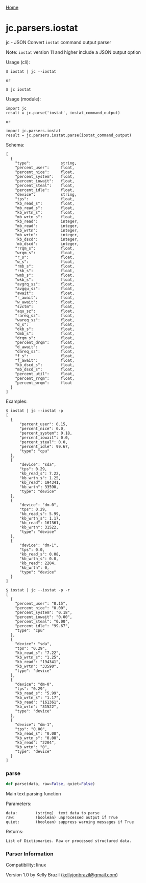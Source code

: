 [Home](https://kellyjonbrazil.github.io/jc/)
<a id="jc.parsers.iostat"></a>

# jc.parsers.iostat

jc - JSON Convert `iostat` command output parser

Note: `iostat` version 11 and higher include a JSON output option

Usage (cli):

    $ iostat | jc --iostat

    or

    $ jc iostat

Usage (module):

    import jc
    result = jc.parse('iostat', iostat_command_output)

    or

    import jc.parsers.iostat
    result = jc.parsers.iostat.parse(iostat_command_output)

Schema:

    [
      {
        "type":             string,
        "percent_user":     float,
        "percent_nice":     float,
        "percent_system":   float,
        "percent_iowait":   float,
        "percent_steal":    float,
        "percent_idle":     float,
        "device":           string,
        "tps":              float,
        "kb_read_s":        float,
        "mb_read_s":        float,
        "kb_wrtn_s":        float,
        "mb_wrtn_s":        float,
        "kb_read":          integer,
        "mb_read":          integer,
        "kb_wrtn":          integer,
        "mb_wrtn":          integer,
        'kb_dscd':          integer,
        'mb_dscd':          integer,
        "rrqm_s":           float,
        "wrqm_s":           float,
        "r_s":              float,
        "w_s":              float,
        "rmb_s":            float,
        "rkb_s":            float,
        "wmb_s":            float,
        "wkb_s":            float,
        "avgrq_sz":         float,
        "avgqu_sz":         float,
        "await":            float,
        "r_await":          float,
        "w_await":          float,
        "svctm":            float,
        "aqu_sz":           float,
        "rareq_sz":         float,
        "wareq_sz":         float,
        "d_s":              float,
        "dkb_s":            float,
        "dmb_s":            float,
        "drqm_s":           float,
        "percent_drqm":     float,
        "d_await":          float,
        "dareq_sz":         float,
        "f_s":              float,
        "f_await":          float,
        "kb_dscd_s":        float,
        "mb_dscd_s":        float,
        "percent_util":     float,
        "percent_rrqm":     float,
        "percent_wrqm":     float
      }
    ]

Examples:

    $ iostat | jc --iostat -p
    [
      {
          "percent_user": 0.15,
          "percent_nice": 0.0,
          "percent_system": 0.18,
          "percent_iowait": 0.0,
          "percent_steal": 0.0,
          "percent_idle": 99.67,
          "type": "cpu"
      },
      {
          "device": "sda",
          "tps": 0.29,
          "kb_read_s": 7.22,
          "kb_wrtn_s": 1.25,
          "kb_read": 194341,
          "kb_wrtn": 33590,
          "type": "device"
      },
      {
          "device": "dm-0",
          "tps": 0.29,
          "kb_read_s": 5.99,
          "kb_wrtn_s": 1.17,
          "kb_read": 161361,
          "kb_wrtn": 31522,
          "type": "device"
      },
      {
          "device": "dm-1",
          "tps": 0.0,
          "kb_read_s": 0.08,
          "kb_wrtn_s": 0.0,
          "kb_read": 2204,
          "kb_wrtn": 0,
          "type": "device"
      }
    ]

    $ iostat | jc --iostat -p -r
    [
      {
        "percent_user": "0.15",
        "percent_nice": "0.00",
        "percent_system": "0.18",
        "percent_iowait": "0.00",
        "percent_steal": "0.00",
        "percent_idle": "99.67",
        "type": "cpu"
      },
      {
        "device": "sda",
        "tps": "0.29",
        "kb_read_s": "7.22",
        "kb_wrtn_s": "1.25",
        "kb_read": "194341",
        "kb_wrtn": "33590",
        "type": "device"
      },
      {
        "device": "dm-0",
        "tps": "0.29",
        "kb_read_s": "5.99",
        "kb_wrtn_s": "1.17",
        "kb_read": "161361",
        "kb_wrtn": "31522",
        "type": "device"
      },
      {
        "device": "dm-1",
        "tps": "0.00",
        "kb_read_s": "0.08",
        "kb_wrtn_s": "0.00",
        "kb_read": "2204",
        "kb_wrtn": "0",
        "type": "device"
      }
    ]

<a id="jc.parsers.iostat.parse"></a>

### parse

```python
def parse(data, raw=False, quiet=False)
```

Main text parsing function

Parameters:

    data:        (string)  text data to parse
    raw:         (boolean) unprocessed output if True
    quiet:       (boolean) suppress warning messages if True

Returns:

    List of Dictionaries. Raw or processed structured data.

### Parser Information
Compatibility:  linux

Version 1.0 by Kelly Brazil (kellyjonbrazil@gmail.com)
